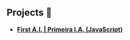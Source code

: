 ## Projects :robot:

- **[First A.I. | Primeira I.A. (JavaScript)](https://github.com/dsperax/Machine-Learning/tree/main/neural_network_JS)**
